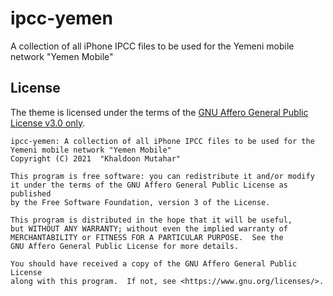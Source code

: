 # ipcc-yemen
A collection of all iPhone IPCC files to be used for the Yemeni mobile network "Yemen Mobile"

## License

The theme is licensed under the terms of the [GNU Affero General Public License v3.0 only](https://www.gnu.org/licenses/).

    ipcc-yemen: A collection of all iPhone IPCC files to be used for the Yemeni mobile network "Yemen Mobile"
    Copyright (C) 2021  "Khaldoon Mutahar"

    This program is free software: you can redistribute it and/or modify
    it under the terms of the GNU Affero General Public License as published
    by the Free Software Foundation, version 3 of the License.

    This program is distributed in the hope that it will be useful,
    but WITHOUT ANY WARRANTY; without even the implied warranty of
    MERCHANTABILITY or FITNESS FOR A PARTICULAR PURPOSE.  See the
    GNU Affero General Public License for more details.

    You should have received a copy of the GNU Affero General Public License
    along with this program.  If not, see <https://www.gnu.org/licenses/>.